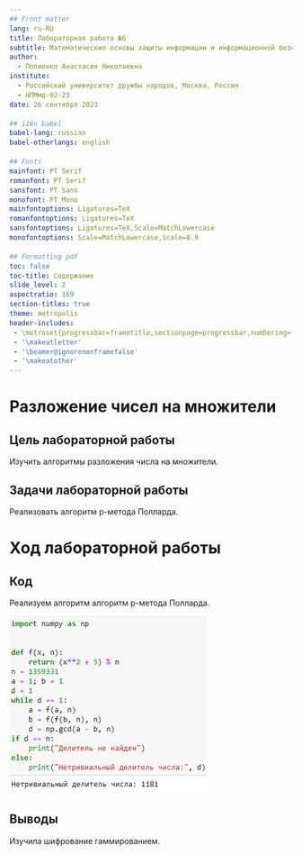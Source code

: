 ```yaml
---
## Front matter
lang: ru-RU
title: Лабораторная работа №6
subtitle: Математические основы защиты информации и информационной безопасности
author:
  - Полиенко Анастасия Николаевна
institute:
  - Российский университет дружбы народов, Москва, Россия
  - НПМмд-02-23
date: 26 сентября 2023

## i18n babel
babel-lang: russian
babel-otherlangs: english

## Fonts
mainfont: PT Serif
romanfont: PT Serif
sansfont: PT Sans
monofont: PT Mono
mainfontoptions: Ligatures=TeX
romanfontoptions: Ligatures=TeX
sansfontoptions: Ligatures=TeX,Scale=MatchLowercase
monofontoptions: Scale=MatchLowercase,Scale=0.9

## Formatting pdf
toc: false
toc-title: Содержание
slide_level: 2
aspectratio: 169
section-titles: true
theme: metropolis
header-includes:
 - \metroset{progressbar=frametitle,sectionpage=progressbar,numbering=fraction}
 - '\makeatletter'
 - '\beamer@ignorenonframefalse'
 - '\makeatother'
---
```


# Разложение чисел на множители

## Цель лабораторной работы

Изучить алгоритмы разложения числа на множители.

## Задачи лабораторной работы

Реализовать алгоритм p-метода Полларда.

# Ход лабораторной работы

## Код

Реализуем алгоритм алгоритм p-метода Полларда. 

![p-метод Полларда.](image/1.png)

## Выводы

Изучила шифрование гаммированием.


